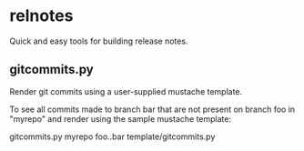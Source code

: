 relnotes
========

Quick and easy tools for building release notes.

gitcommits.py
-------------------

Render git commits using a user-supplied mustache template. 

To see all commits made to branch bar that are not present on branch foo in "myrepo" and render using the sample mustache template:

gitcommits.py myrepo foo..bar template/gitcommits.py